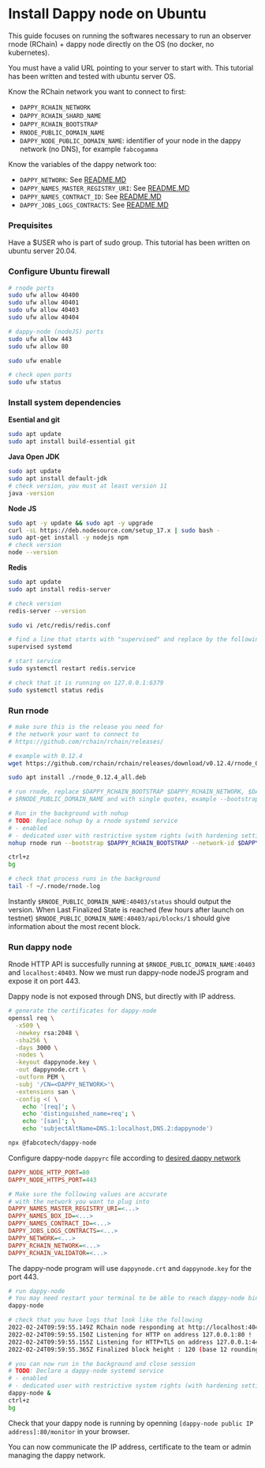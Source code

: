 # Install Dappy node on Ubuntu

This guide focuses on running the softwares necessary to run an observer rnode (RChain) + dappy node directly on the OS (no docker, no kubernetes).

You must have a valid URL pointing to your server to start with. This tutorial has been written and tested with ubuntu server OS.

Know the RChain network you want to connect to first:
- `DAPPY_RCHAIN_NETWORK`
- `DAPPY_RCHAIN_SHARD_NAME`
- `DAPPY_RCHAIN_BOOTSTRAP`
- `RNODE_PUBLIC_DOMAIN_NAME`
- `DAPPY_NODE_PUBLIC_DOMAIN_NAME`: identifier of your node in the dappy network (no DNS), for example `fabcogamma`

Know the variables of the dappy network too:
- `DAPPY_NETWORK`: See [README.MD](README.md#general-environment-variables)
- `DAPPY_NAMES_MASTER_REGISTRY_URI`: See [README.MD](README.md#general-environment-variables)
- `DAPPY_NAMES_CONTRACT_ID`: See [README.MD](README.md#general-environment-variables)
- `DAPPY_JOBS_LOGS_CONTRACTS`: See [README.MD](README.md#general-environment-variables)

### Prequisites

Have a $USER who is part of sudo group. This tutorial has been written on ubuntu server 20.04.

### Configure Ubuntu firewall

```sh
# rnode ports
sudo ufw allow 40400
sudo ufw allow 40401
sudo ufw allow 40403
sudo ufw allow 40404

# dappy-node (nodeJS) ports
sudo ufw allow 443
sudo ufw allow 80

sudo ufw enable

# check open ports
sudo ufw status
```

### Install system dependencies

**Esential and git**

```sh
sudo apt update
sudo apt install build-essential git
```

**Java Open JDK**

```sh
sudo apt update
sudo apt install default-jdk
# check version, you must at least version 11
java -version
```

**Node JS**

```sh
sudo apt -y update && sudo apt -y upgrade
curl -sL https://deb.nodesource.com/setup_17.x | sudo bash -
sudo apt-get install -y nodejs npm
# check version
node --version
```

**Redis**

```sh
sudo apt update
sudo apt install redis-server

# check version
redis-server --version

sudo vi /etc/redis/redis.conf

# find a line that starts with "supervised" and replace by the following:
supervised systemd

# start service
sudo systemctl restart redis.service

# check that it is running on 127.0.0.1:6379
sudo systemctl status redis
```

### Run rnode


```sh
# make sure this is the release you need for
# the network your want to connect to
# https://github.com/rchain/rchain/releases/

# example with 0.12.4
wget https://github.com/rchain/rchain/releases/download/v0.12.4/rnode_0.12.4_all.deb

sudo apt install ./rnode_0.12.4_all.deb

# run rnode, replace $DAPPY_RCHAIN_BOOTSTRAP $DAPPY_RCHAIN_NETWORK, $DAPPY_RCHAIN_SHARD_NAME and
# $RNODE_PUBLIC_DOMAIN_NAME and with single quotes, example --bootstrap 'rnode://xxx'

# Run in the background with nohup
# TODO: Replace nohup by a rnode systemd service 
# - enabled
# - dedicated user with restrictive system rights (with hardening settings at FS and network level, logs not in user folder)
nohup rnode run --bootstrap $DAPPY_RCHAIN_BOOTSTRAP --network-id $DAPPY_RCHAIN_NETWORK --shard-name $DAPPY_RCHAIN_SHARD_NAME --host $RNODE_PUBLIC_DOMAIN_NAME --protocol-port '40400' --discovery-port '40404' --api-port-grpc-external '40401' --api-port-http '40403' --finalization-rate '1' --max-number-of-parents '1' --fault-tolerance-threshold '-1' --synchrony-constraint-threshold '0.99' --fork-choice-stale-threshold '60 minutes'

ctrl+z
bg

# check that process runs in the background
tail -f ~/.rnode/rnode.log
```

Instantly `$RNODE_PUBLIC_DOMAIN_NAME:40403/status` should output the version. When Last Finalized State is reached (few hours after launch on testnet) `$RNODE_PUBLIC_DOMAIN_NAME:40403/api/blocks/1` should give information about the most recent block.

### Run dappy node

Rnode HTTP API is succesfully running at `$RNODE_PUBLIC_DOMAIN_NAME:40403` and `localhost:40403`. Now we must run dappy-node nodeJS program and expose it on port 443.

Dappy node is not exposed through DNS, but directly with IP address.

```sh
# generate the certificates for dappy-node
openssl req \
  -x509 \
  -newkey rsa:2048 \
  -sha256 \
  -days 3000 \
  -nodes \
  -keyout dappynode.key \
  -out dappynode.crt \
  -outform PEM \
  -subj '/CN=<DAPPY_NETWORK>'\
  -extensions san \
  -config <( \
    echo '[req]'; \
    echo 'distinguished_name=req'; \
    echo '[san]'; \
    echo 'subjectAltName=DNS.1:localhost,DNS.2:dappynode')

npx @fabcotech/dappy-node
```

Configure dappy-node `dappyrc` file according to [desired dappy network](INSTALLATION.MD#available-dappy-networks)

```ini
DAPPY_NODE_HTTP_PORT=80
DAPPY_NODE_HTTPS_PORT=443

# Make sure the following values are accurate
# with the network you want to plug into 
DAPPY_NAMES_MASTER_REGISTRY_URI=<...>
DAPPY_NAMES_BOX_ID=<...>
DAPPY_NAMES_CONTRACT_ID=<...>
DAPPY_JOBS_LOGS_CONTRACTS=<...>
DAPPY_NETWORK=<...>
DAPPY_RCHAIN_NETWORK=<...>
DAPPY_RCHAIN_VALIDATOR=<...>
```

The dappy-node program will use `dappynode.crt` and `dappynode.key` for the port 443.

```sh
# run dappy-node
# You may need restart your terminal to be able to reach dappy-node binary from your $PATH
dappy-node

# check that you have logs that look like the following
2022-02-24T09:59:55.149Z RChain node responding at http://localhost:40403/version and /api/blocks/1
2022-02-24T09:59:55.150Z Listening for HTTP on address 127.0.0.1:80 !
2022-02-24T09:59:55.155Z Listening for HTTP+TLS on address 127.0.0.1:443 ! (TLS handled by nodeJS)
2022-02-24T09:59:55.365Z Finalized block height : 120 (base 12 rounding) REVs

# you can now run in the background and close session
# TODO: Declare a dappy-node systemd service 
# - enabled
# - dedicated user with restrictive system rights (with hardening settings at FS and network level, logs not in user folder)
dappy-node &
ctrl+z
bg
```

Check that your dappy node is running by openning `[dappy-node public IP address]:80/monitor` in your browser.

You can now communicate the IP address, certificate to the team or admin managing the dappy network.